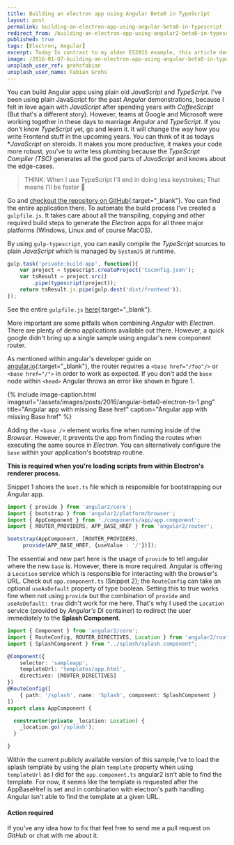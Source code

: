 ```yaml
---
title: Building an electron app using Angular Beta0 in TypeScript
layout: post
permalink: building-an-electron-app-using-angular-beta0-in-typescript
redirect_from: /building-an-electron-app-using-angular2-beta0-in-typescript-5c5ac5570963
published: true
tags: [Electron, Angular]
excerpt: Today In contrast to my older ES2015 example, this article demonstrates how to build an Electron application using Angular2 Beta0 and TypeScript.
image: /2016-01-07-building-an-electron-app-using-angular-beta0-in-typescript.jpg
unsplash_user_ref: grohsfabian
unsplash_user_name: Fabian Grohs
---
```



You can build Angular apps using plain old *JavaScript* and *TypeScript*. I've been using plain JavaScript for the past *Angular* demonstrations, because I felt in love again with *JavaScript* after spending years with *CoffeeScript* (But that's a different story). However, teams at Google and Microsoft were working together in these days to marriage *Angular* and *TypeScript*. If you don't know *TypeScript* yet, go and learn it. It will change the way how you write Frontend stuff in the upcoming years. You can think of it as todays **JavaScript* on steroids. It makes you more productive, it makes your code more robust, you've to write less plumbing because the *TypeScript Compiler (TSC)* generates all the good parts of *JavaScript* and knows about the edge-cases.

> THINK: When I use TypeScript I'll end in doing less keystrokes; That means I'll be faster 🤘

Go and [checkout the repository on GitHub](https://github.com/ThorstenHans/electron-ngx-sample/tree/246f83da87d2598e732bb681be2a559dab0258c6){:target="_blank"}. You can find the entire application there. To automate the build process I've created a `gulpfile.js`. It takes care about all the transpiling, copying and other required build steps to generate the *Electron* apps for all three major platforms (Windows, Linux and of course MacOS).

By using `gulp-typescript`, you can easily compile the *TypeScript* sources to plain *JavaScript* which is managed by `SystemJS` at runtime. 

```javascript
gulp.task('private:build-app', function(){
    var project = typescript.createProject('tsconfig.json');
    var tsResult = project.src()
        .pipe(typescript(project));
    return tsResult.js.pipe(gulp.dest('dist/frontend'));
});

```

See the entire `gulpfile.js` [here](https://github.com/ThorstenHans/electron-ngx-sample/blob/246f83da87d2598e732bb681be2a559dab0258c6/gulpfile.js#L30){:target="_blank"}.

More important are some pitfalls when combining *Angular* with *Electron*. There are plenty of demo applications available out there. However, a quick google didn't bring up a single sample using angular's new component router.

As mentioned within angular's developer guide on [angular.io](http://angular.io){:target="_blank"}, the router requires a `<base href="/foo"/>` or `<base href="/">` in order to work as expected. If you don't add the `base` node within `<head>` Angular throws an error like shown in figure 1.

{% include image-caption.html imageurl="/assets/images/posts/2016/angular-beta0-electron-ts-1.png"
title="Angular app with missing Base href" caption="Angular app with missing Base href" %}

Adding the `<base />` element works fine when running inside of the *Browser*. However, it prevents the app from finding the routes when executing the same source in *Electron*. You can alternatively configure the `base` within your application's bootstrap routine.

**This is required when you're loading scripts from within Electron's renderer process.**

Snippet 1 shows the `boot.ts` file which is responsible for bootstrapping our Angular app.

```typescript
import { provide } from 'angular2/core';
import { bootstrap } from 'angular2/platform/browser';
import { AppComponent } from './components/app/app.component';
import { ROUTER_PROVIDERS, APP_BASE_HREF } from 'angular2/router';

bootstrap(AppComponent, [ROUTER_PROVIDERS,
     provide(APP_BASE_HREF, {useValue : '/'})]);

```

The essential and new part here is the usage of `provide` to tell angular where the new `base` is. However, there is more required. Angular is offering a `Location` service which is responsible for interacting with the browser's URL. Check out `app.component.ts` (Snippet 2); the `RouteConfig` can take an optional `useAsDefault` property of type boolean. Setting this to true works fine when not using `provide` but the combination of `provide` and `useAsDefault: true` didn't work for me here. That's why I used the `Location` service (provided by *Angular's* DI container) to redirect the user immediately to the **Splash Component**.

```typescript
import { Component } from 'angular2/core';
import { RouteConfig, ROUTER_DIRECTIVES, Location } from 'angular2/router';
import { SplashComponent } from "../splash/splash.component";

@Component({
    selector: 'sampleapp',
    templateUrl: 'templates/app.html',
    directives: [ROUTER_DIRECTIVES]
})
@RouteConfig([
    { path: '/splash', name: 'Splash', component: SplashComponent }
])
export class AppComponent {

  constructor(private _location: Location) {
    _location.go('/splash');
  }

}

```

Within the current publicly available version of this sample,I've to load the splash template by using the plain `template` property when using `templateUrl` as I did for the `app.component.ts` angular2 isn't able to find the template. For now, it seems like the template is requested after the AppBaseHref is set and in combination with electron's path handling Angular isn't able to find the template at a given URL.

#### Action required

If you've any idea how to fix that feel free to send me a pull request on *GitHub* or chat with me about it.


